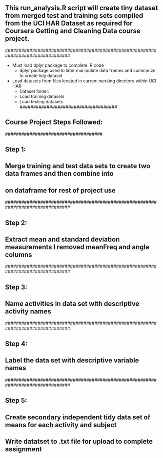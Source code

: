 ## This run_analysis.R script will create tiny dataset from merged test and training sets compiled from the UCI HAR Dataset as required for Coursera Getting and Cleaning Data course project.
################################################################################
* Must load dplyr package to complete .R code
  * dplyr package used to later manipulate data frames and summarize to create tidy dataset
* Load datasets from files located in current working directory within UCI HAR
  * Dataset folder:
  * Load training datasets
  * Load testing datasets
####################################
## Course Project Steps Followed: ##
####################################
## Step 1: 
## Merge training and test data sets to create two data frames and then combine into 
## on dataframe for rest of project use
################################################################################
## Step 2: 
## Extract mean and standard deviation measurements I removed meanFreq and angle columns
################################################################################
## Step 3: 
## Name activities in data set with descriptive activity names
################################################################################
## Step 4: 
## Label the data set with descriptive variable names
################################################################################
## Step 5: 
## Create secondary independent tidy data set of means for each activity and subject
## Write datatset to .txt file for upload to complete assignment